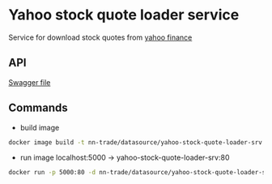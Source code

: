 # Yahoo stock quote loader service
Service for download stock quotes from [yahoo finance](https://finance.yahoo.com/)

## API
[Swagger file](./Swagger.yaml)

## Commands
- build image
```sh
docker image build -t nn-trade/datasource/yahoo-stock-quote-loader-srv .
```
- run image
localhost:5000 -> yahoo-stock-quote-loader-srv:80
```sh
docker run -p 5000:80 -d nn-trade/datasource/yahoo-stock-quote-loader-srv
```